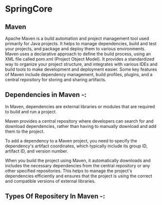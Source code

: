# SpringCore
## Maven
</n>
Apache Maven is a build automation and project management tool used primarily for Java projects. It helps to manage dependencies, build and test your projects, and package and deploy them to various environments. Maven uses a declarative approach to define the build process, using an XML file called pom.xml (Project Object Model). It provides a standardized way to organize your project structure, and integrates with various IDEs and build tools to make development and deployment easier. Some key features of Maven include dependency management, build profiles, plugins, and a central repository for storing and sharing artifacts.
</n>

## Dependencies in Maven -:

</n>
In Maven, dependencies are external libraries or modules that are required to build and run a project.

Maven provides a central repository where developers can search for and download dependencies, rather than having to manually download and add them to the project.

To add a dependency to a Maven project, you need to specify the dependency's artifact coordinates, which typically include its group ID, artifact ID, and version number.

When you build the project using Maven, it automatically downloads and includes the necessary dependencies from the central repository or any other specified repositories. This helps to manage the project's dependencies efficiently and ensures that the project is using the correct and compatible versions of external libraries.
</n>

## Types Of Repositery In Maven -:
